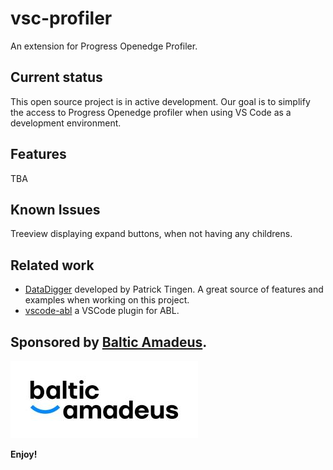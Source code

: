 # vsc-profiler 

An extension for Progress Openedge Profiler.

## Current status
This open source project is in active development. Our goal is to simplify the access to Progress Openedge profiler when using VS Code as a development environment.

## Features
TBA

## Known Issues

Treeview displaying expand buttons, when not having any childrens.

## Related work
- [DataDigger](https://datadigger.wordpress.com/) developed by Patrick Tingen. A great source of features and examples when working on this project.
- [vscode-abl](https://github.com/chriscamicas/vscode-abl) a VSCode plugin for ABL.

## Sponsored by [Baltic Amadeus](https://www.ba.lt/en).

[![BA](https://raw.githubusercontent.com/BalticAmadeus/ProBro/main/resources/images/Balticmadeus_RGB-01.jpg)](https://www.ba.lt/en)

**Enjoy!**
